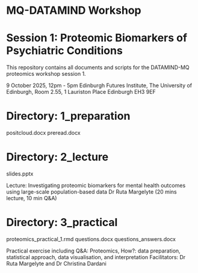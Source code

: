 # MQ-DATAMIND Workshop
# Session 1: Proteomic Biomarkers of Psychiatric Conditions

This repository contains all documents and scripts for the DATAMIND-MQ proteomics workshop session 1.

9 October 2025, 12pm - 5pm
Edinburgh Futures Institute, The University of Edinburgh, Room 2.55, 1 Lauriston Place Edinburgh EH3 9EF



# Directory: 1_preparation

positcloud.docx
preread.docx

# Directory: 2_lecture

slides.pptx

Lecture: Investigating proteomic biomarkers for mental health outcomes using large-scale population-based data
Dr Ruta Margelyte (20 mins lecture, 10 min Q&A)

# Directory: 3_practical

proteomics_practical_1.rmd
questions.docx
questions_answers.docx

Practical exercise including Q&A: Proteomics, How?: data preparation, statistical approach, data visualisation, and interpretation
Facilitators: Dr Ruta Margelyte and Dr Christina Dardani
